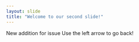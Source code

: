 ```yaml
---
layout: slide
title: "Welcome to our second slide!"
---
```

New addition for issue 
Use the left arrow to go back!

